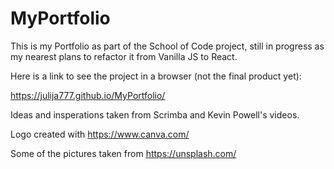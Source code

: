 # MyPortfolio
This is my Portfolio as part of the School of Code project, still in progress as my nearest plans to refactor it from Vanilla JS to React.

Here is a link to see the project in a browser (not the final product yet):

https://julija777.github.io/MyPortfolio/

Ideas and insperations taken from Scrimba and Kevin Powell's videos.

Logo created with https://www.canva.com/

Some of the pictures taken from https://unsplash.com/
